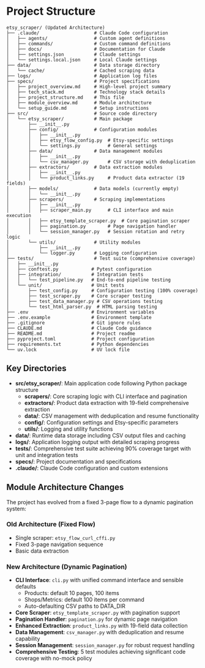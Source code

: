 # Project Structure

```
etsy_scraper/ (Updated Architecture)
├── .claude/                    # Claude Code configuration
│   ├── agents/                 # Custom agent definitions
│   ├── commands/               # Custom command definitions
│   ├── docs/                   # Documentation for Claude
│   ├── settings.json           # Claude settings
│   └── settings.local.json     # Local Claude settings
├── data/                       # Data storage directory
│   └── cache/                  # Cached scraping data
├── logs/                       # Application log files
├── specs/                      # Project specifications
│   ├── project_overview.md     # High-level project summary
│   ├── tech_stack.md           # Technology stack details
│   ├── project_structure.md    # This file
│   ├── module_overview.md      # Module architecture
│   └── setup_guide.md          # Setup instructions
├── src/                        # Source code directory
│   └── etsy_scraper/           # Main package
│       ├── __init__.py
│       ├── config/             # Configuration modules
│       │   ├── __init__.py
│       │   ├── etsy_flow_config.py  # Etsy-specific settings
│       │   └── settings.py          # General settings
│       ├── data/               # Data management modules
│       │   ├── __init__.py
│       │   └── csv_manager.py       # CSV storage with deduplication
│       ├── extractors/         # Data extraction modules
│       │   ├── __init__.py
│       │   └── product_links.py     # Product data extractor (19 fields)
│       ├── models/             # Data models (currently empty)
│       │   └── __init__.py
│       ├── scrapers/           # Scraping implementations
│       │   ├── __init__.py
│       │   ├── scraper_main.py      # CLI interface and main execution
│       │   ├── etsy_template_scraper.py  # Core pagination scraper
│       │   ├── pagination.py        # Page navigation handler
│       │   └── session_manager.py   # Session rotation and retry logic
│       └── utils/              # Utility modules
│           ├── __init__.py
│           └── logger.py       # Logging configuration
├── tests/                      # Test suite (comprehensive coverage)
│   ├── __init__.py
│   ├── conftest.py            # Pytest configuration
│   ├── integration/           # Integration tests
│   │   └── test_pipeline.py   # End-to-end pipeline testing
│   └── unit/                  # Unit tests
│       ├── test_config.py     # Configuration testing (100% coverage)
│       ├── test_scraper.py    # Core scraper testing
│       ├── test_data_manager.py # CSV operations testing
│       └── test_html_parser.py  # HTML parsing testing
├── .env                       # Environment variables
├── .env.example               # Environment template
├── .gitignore                 # Git ignore rules
├── CLAUDE.md                  # Claude Code guidance
├── README.md                  # Project readme
├── pyproject.toml             # Project configuration
├── requirements.txt           # Python dependencies
└── uv.lock                    # UV lock file
```

## Key Directories

- **src/etsy_scraper/**: Main application code following Python package structure
  - **scrapers/**: Core scraping logic with CLI interface and pagination
  - **extractors/**: Product data extraction with 19-field comprehensive extraction
  - **data/**: CSV management with deduplication and resume functionality
  - **config/**: Configuration settings and Etsy-specific parameters
  - **utils/**: Logging and utility functions
- **data/**: Runtime data storage including CSV output files and caching
- **logs/**: Application logging output with detailed scraping progress
- **tests/**: Comprehensive test suite achieving 90% coverage target with unit and integration tests
- **specs/**: Project documentation and specifications
- **.claude/**: Claude Code configuration and custom extensions

## Module Architecture Changes

The project has evolved from a fixed 3-page flow to a dynamic pagination system:

### Old Architecture (Fixed Flow)
- Single scraper: `etsy_flow_curl_cffi.py`
- Fixed 3-page navigation sequence
- Basic data extraction

### New Architecture (Dynamic Pagination)
- **CLI Interface**: `cli.py` with unified command interface and sensible defaults
  - Products: default 10 pages, 100 items
  - Shops/Metrics: default 100 items per command
  - Auto-defaulting CSV paths to DATA_DIR
- **Core Scraper**: `etsy_template_scraper.py` with pagination support
- **Pagination Handler**: `pagination.py` for dynamic page navigation
- **Enhanced Extraction**: `product_links.py` with 19-field data collection
- **Data Management**: `csv_manager.py` with deduplication and resume capability
- **Session Management**: `session_manager.py` for robust request handling
- **Comprehensive Testing**: 5 test modules achieving significant code coverage with no-mock policy